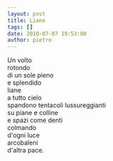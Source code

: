 ```yaml
---
layout: post
title: Liane
tags: []
date: 2010-07-07 19:53:00
author: pietro
---
```

Un volto<br/>rotondo<br/>di un sole pieno<br/>e splendido<br/>liane<br/>a tutto cielo<br/>spandono tentacoli lussureggianti<br/>su piane e colline<br/>e spazi come denti<br/>colmando<br/>d'ogni luce<br/>arcobaleni<br/>d'altra pace.
